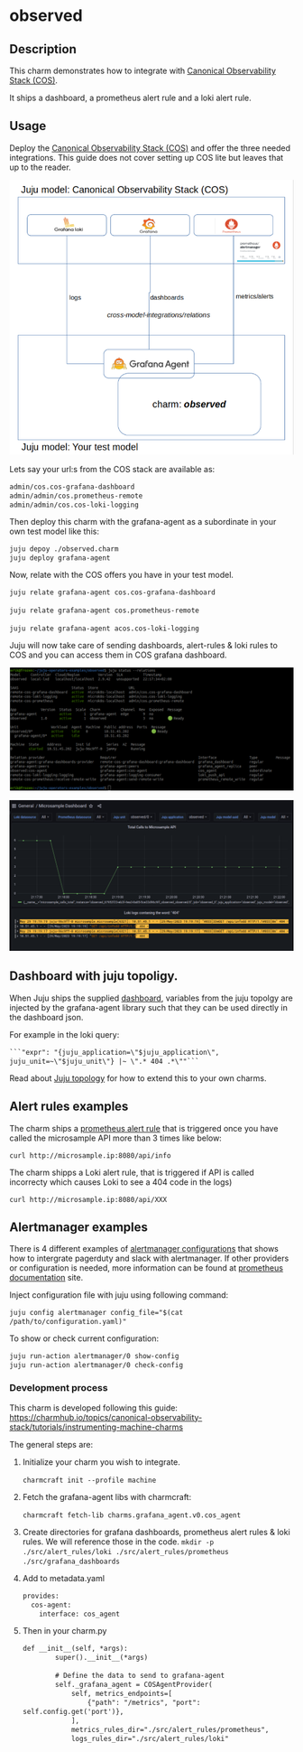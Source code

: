 # observed

## Description

This charm demonstrates how to integrate with [Canonical Observability Stack (COS)](https://charmhub.io/cos-lite).

It ships a dashboard, a prometheus alert rule and a loki alert rule.

## Usage

Deploy the [Canonical Observability Stack (COS)](https://charmhub.io/cos-lite) and offer the three needed integrations. This guide does not cover setting up COS lite but leaves that up to the reader.

![Alt text](overview.png)

Lets say your url:s from the COS stack are available as:

    admin/cos.cos-grafana-dashboard
    admin/admin/cos.prometheus-remote
    admin/admin/cos.cos-loki-logging
    
Then deploy this charm with the grafana-agent as a subordinate in your own test model like this:

    juju depoy ./observed.charm
    juju deploy grafana-agent

Now, relate with the COS offers you have in your test model.

    juju relate grafana-agent cos.cos-grafana-dashboard
    
    juju relate grafana-agent cos.prometheus-remote
    
    juju relate grafana-agent acos.cos-loki-logging

Juju will now take care of sending dashboards, alert-rules & loki rules to COS and you can access them in COS grafana dashboard.

![The deployed model](deployed-and-related.png)

![The dashboard](grafana-dashboard-view.png)

## Dashboard with juju topoligy.

When Juju ships the supplied [dashboard](src/grafana_dashboards/microsample_dashboard.json), variables from the juju topolgy are injected by the grafana-agent library such that they can be used directly in the dashboard json.

For example in the loki query:

    ```"expr": "{juju_application=\"$juju_application\", juju_unit=~\"$juju_unit\"} |~ \".* 404 .*\""```

Read about [Juju topology](https://discourse.charmhub.io/t/juju-topology-labels/8874) for how to extend this to your own charms.

## Alert rules examples

The charm ships a [prometheus alert rule](src/alert_rules/prometheus/microsample_prometheus.rule) that is triggered once you have called the microsample API more than 3 times like below:

    curl http://microsample.ip:8080/api/info

The charm shipps a Loki alert rule, that is triggered if API is called incorrecty which causes Loki to see a 404 code in the logs) 

    curl http://microsample.ip:8080/api/XXX

## Alertmanager examples

There is 4 different examples of [alertmanager configurations](src/alertmanager_configs/) that shows how to intergrate pagerduty and slack with alertmanager.
If other providers or configuration is needed, more information can be found at [prometheus documentation](https://prometheus.io/docs/alerting/latest/configuration/) site.

Inject configuration file with juju using following command:

    juju config alertmanager config_file="$(cat /path/to/configuration.yaml)"

To show or check current configuration:

    juju run-action alertmanager/0 show-config
    juju run-action alertmanager/0 check-config

### Development process

This charm is developed following this guide: https://charmhub.io/topics/canonical-observability-stack/tutorials/instrumenting-machine-charms

The general steps are:

1. Initialize your charm you wish to integrate.
   
    ```charmcraft init --profile machine```

2. Fetch the grafana-agent libs with charmcraft:

    ```charmcraft fetch-lib charms.grafana_agent.v0.cos_agent```

3. Create directories for grafana dashboards, prometheus alert rules & loki rules. We will reference those in the code.
    ```mkdir -p ./src/alert_rules/loki ./src/alert_rules/prometheus ./src/grafana_dashboards```

4. Add to metadata.yaml

    ```
    provides:
      cos-agent:
        interface: cos_agent
    ```

5. Then in your charm.py

    ```
    def __init__(self, *args):
            super().__init__(*args)
            
            # Define the data to send to grafana-agent
            self._grafana_agent = COSAgentProvider(
                self, metrics_endpoints=[
                    {"path": "/metrics", "port": self.config.get('port')},
                ],
                metrics_rules_dir="./src/alert_rules/prometheus",
                logs_rules_dir="./src/alert_rules/loki"
    ```